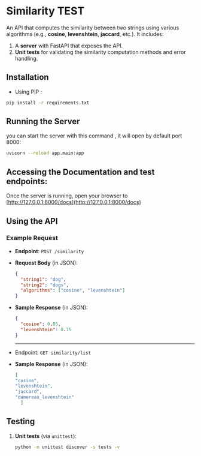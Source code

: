 # Similarity TEST

An API that computes the similarity between two strings using various algorithms (e.g., **cosine**, **levenshtein**, **jaccard**, etc.). It includes:

1. A **server** with FastAPI that exposes the API.
2. **Unit tests** for validating the similarity computation methods and error handling.

## Installation

- Using PIP :

```bash
pip install -r requirements.txt
```
 
## Running the Server

you can start the server with this command , it will open by default port 8000:
```bash
uvicorn --reload app.main:app
```


## Accessing the Documentation and test endpoints: 
Once the server is running, open your browser to [http://127.0.0.1:8000/docs](http://127.0.0.1:8000/docs)

## Using the API

### Example Request

- **Endpoint**: `POST /similarity`
- **Request Body** (in JSON):
  ```json
  {
    "string1": "dog",
    "string2": "dogs",
    "algorithms": ["cosine", "levenshtein"]
  }
  ```
- **Sample Response** (in JSON):
  ```json
  {
    "cosine": 0.85,
    "levenshtein": 0.75
  }
  ```
  ---

- Endpoint: `GET similarity/list`

- **Sample Response** (in JSON):
  ```json
  [
  "cosine",
  "levenshtein",
  "jaccard",
  "damereau_levenshtein"
    ]
  ```

## Testing

1. **Unit tests** (via `unittest`):
   ```bash
   python -m unittest discover -s tests -v
   ```
